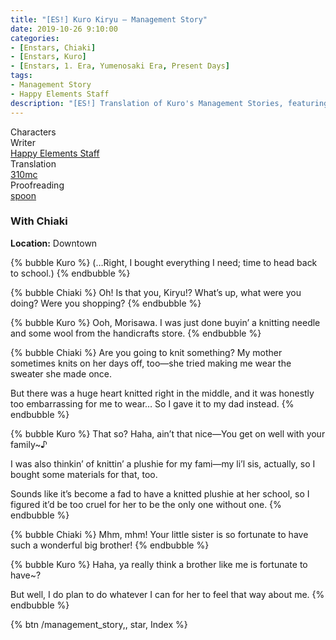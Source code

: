 ```yaml
---
title: "[ES!] Kuro Kiryu – Management Story"
date: 2019-10-26 9:10:00
categories:
- [Enstars, Chiaki]
- [Enstars, Kuro]
- [Enstars, 1. Era, Yumenosaki Era, Present Days]
tags:
- Management Story
- Happy Elements Staff
description: "[ES!] Translation of Kuro's Management Stories, featuring Chiaki."
---
```

<div class="three-wrapper" style="--storyColor:#5ac189;--storyColor-rgb:90,193,137;--storyColor-h:147.4;--storyColor-s:45.4%;--storyColor-l:55.5%;">
    <div class="info-area">
        <div class="info">
            <div class="info-item characters">
                <div class="label">
                    Characters
                </div>
                <div class="value">
                <a href="/categories/Enstars/Kuro" character="Kuro"></a>
								<a href="/categories/Enstars/Chiaki" character="Chiaki"></a>
                </div>
            </div>
            <div class="info-item one">
                <div class="label">
                    Writer
                </div>
                <div class="value">
                    <a href="/tags/Happy-Elements-Staff/">Happy Elements Staff</a>
                </div>
            </div>
            <div class="info-item two">
                <div class="label">
                    Translation
                </div>
                <div class="value">
                    <a href="/about">310mc</a>
                </div>
            </div>
            <div class="info-item three">
                <div class="label">
                   Proofreading
                </div>
                <div class="value">
                    <a href="https://twitter.com/splafyoon">spoon</a>
                </div>
            </div>
        </div>
    </div>
</div>

<!-- more -->

### With Chiaki

<div class="msr-location">
    <p><span><b>Location:</b> Downtown</span></p>
</div>

{% bubble Kuro %}
(…Right, I bought everything I need; time to head back to school.)
{% endbubble %}

{% bubble Chiaki %}
Oh! Is that you, Kiryu!? What’s up, what were you doing? Were you shopping?
{% endbubble %}

{% bubble Kuro %}
Ooh, Morisawa. I was just done buyin’ a knitting needle and some wool from the handicrafts store.
{% endbubble %}

{% bubble Chiaki %}
Are you going to knit something? My mother sometimes knits on her days off, too—she tried making me wear the sweater she made once.

But there was a huge heart knitted right in the middle, and it was honestly too embarrassing for me to wear… So I gave it to my dad instead.
{% endbubble %}

{% bubble Kuro %}
That so? Haha, ain’t that nice—You get on well with your family~♪

I was also thinkin’ of knittin’ a plushie for my fami—my li’l sis, actually, so I bought some materials for that, too.

Sounds like it’s become a fad to have a knitted plushie at her school, so I figured it’d be too cruel for her to be the only one without one.
{% endbubble %}

{% bubble Chiaki %}
Mhm, mhm! Your little sister is so fortunate to have such a wonderful big brother!
{% endbubble %}

{% bubble Kuro %}
Haha, ya really think a brother like me is fortunate to have~?

But well, I do plan to do whatever I can for her to feel that way about me.
{% endbubble %}

<div toc>{% btn /management_story,, star, Index %}</div>
